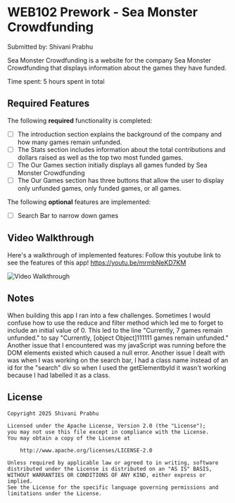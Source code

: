 # WEB102 Prework - Sea Monster Crowdfunding

Submitted by: Shivani Prabhu

Sea Monster Crowdfunding is a website for the company Sea Monster Crowdfunding that displays information about the games they have funded.

Time spent: 5 hours spent in total

## Required Features

The following **required** functionality is completed:

* [ ] The introduction section explains the background of the company and how many games remain unfunded.
* [ ] The Stats section includes information about the total contributions and dollars raised as well as the top two most funded games.
* [ ] The Our Games section initially displays all games funded by Sea Monster Crowdfunding
* [ ] The Our Games section has three buttons that allow the user to display only unfunded games, only funded games, or all games.

The following **optional** features are implemented:

* [ ] Search Bar to narrow down games

## Video Walkthrough

Here's a walkthrough of implemented features:
Follow this youtube link to see the features of this app!
https://youtu.be/mrmbNeKD7KM

<img src='http://i.imgur.com/link/to/your/gif/file.gif' title='Video Walkthrough' width='' alt='Video Walkthrough' />

<!-- Replace this with whatever GIF tool you used! -->
<!-- Recommended tools:
[Kap](https://getkap.co/) for macOS
[ScreenToGif](https://www.screentogif.com/) for Windows
[peek](https://github.com/phw/peek) for Linux. -->

## Notes
When building this app I ran into a few challenges. Sometimes I would confuse how to use the reduce and filter method which led me to forget to include an initial value of 0. This led to the line "Currently, 7 games remain unfunded." to say "Currently, [object Object]111111 games remain unfunded." Another issue that I encountered was my javaScript was running before the DOM elements existed which caused a null error. Another issue I dealt with was when I was working on the search bar, I had a class name instead of an id for the "search" div so when I used the getElementbyId it wasn't working because I had labelled it as a class. 
## License

    Copyright 2025 Shivani Prabhu

    Licensed under the Apache License, Version 2.0 (the "License");
    you may not use this file except in compliance with the License.
    You may obtain a copy of the License at

        http://www.apache.org/licenses/LICENSE-2.0

    Unless required by applicable law or agreed to in writing, software
    distributed under the License is distributed on an "AS IS" BASIS,
    WITHOUT WARRANTIES OR CONDITIONS OF ANY KIND, either express or implied.
    See the License for the specific language governing permissions and
    limitations under the License.
